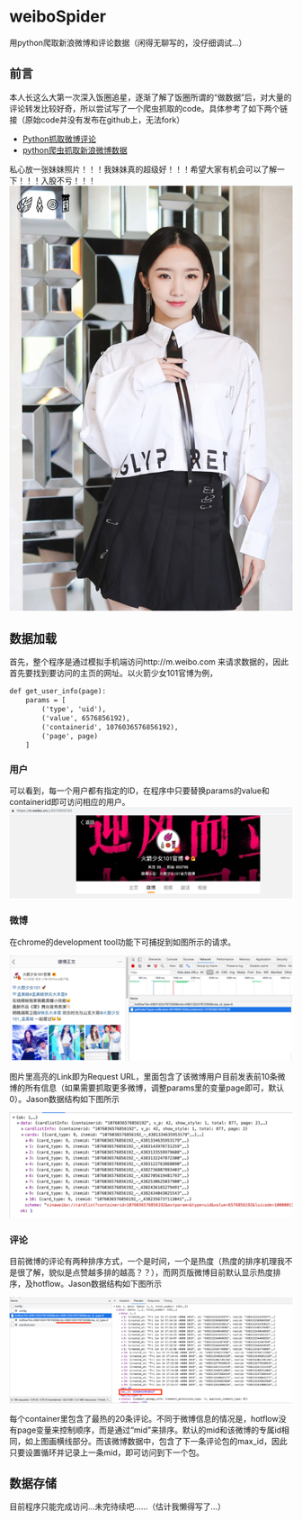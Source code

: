 # weiboSpider
用python爬取新浪微博和评论数据（闲得无聊写的，没仔细调试…）

## 前言
本人长这么大第一次深入饭圈追星，逐渐了解了饭圈所谓的“做数据”后，对大量的评论转发比较好奇，所以尝试写了一个爬虫抓取的code。具体参考了如下两个链接（原始code并没有发布在github上，无法fork）

* [Python抓取微博评论](https://www.cnblogs.com/chenyang920/p/7205597.html)
* [python爬虫抓取新浪微博数据](https://www.jianshu.com/p/c4ef31a0ea8c)

私心放一张妹妹照片！！！我妹妹真的超级好！！！希望大家有机会可以了解一下！！！入股不亏！！！
![Image of Meiqi Meng](./images/meiqi.JPG)

## 数据加载

首先，整个程序是通过模拟手机端访问http://m.weibo.com 来请求数据的，因此首先要找到要访问的主页的网址。以火箭少女101官博为例，
```
def get_user_info(page):
    params = [
        ('type', 'uid'),
        ('value', 6576856192),
        ('containerid', 1076036576856192),
        ('page', page)
    ]
```
### 用户
可以看到，每一个用户都有指定的ID，在程序中只要替换params的value和containerid即可访问相应的用户。
![官博网址](./images/rocketgirls.png)

### 微博
在chrome的development tool功能下可捕捉到如图所示的请求。

![RequestURL](./images/details.png)


图片里高亮的Link即为Request URL，里面包含了该微博用户目前发表前10条微博的所有信息（如果需要抓取更多微博，调整params里的变量page即可，默认0）。Jason数据结构如下图所示

![Structure](./images/structure.png)


### 评论
目前微博的评论有两种排序方式，一个是时间，一个是热度（热度的排序机理我不是很了解，貌似是点赞越多排的越高？？），而网页版微博目前默认显示热度排序，及hotflow。Jason数据结构如下图所示

![热门评论](./images/hotflow.png)

每个container里包含了最热的20条评论。不同于微博信息的情况是，hotflow没有page变量来控制顺序，而是通过“mid”来排序。默认的mid和该微博的专属id相同，如上图画横线部分。而该微博数据中，包含了下一条评论包的max_id，因此只要设置循环并记录上一条mid，即可访问到下一个包。


## 数据存储
目前程序只能完成访问…未完待续吧……（估计我懒得写了…）

